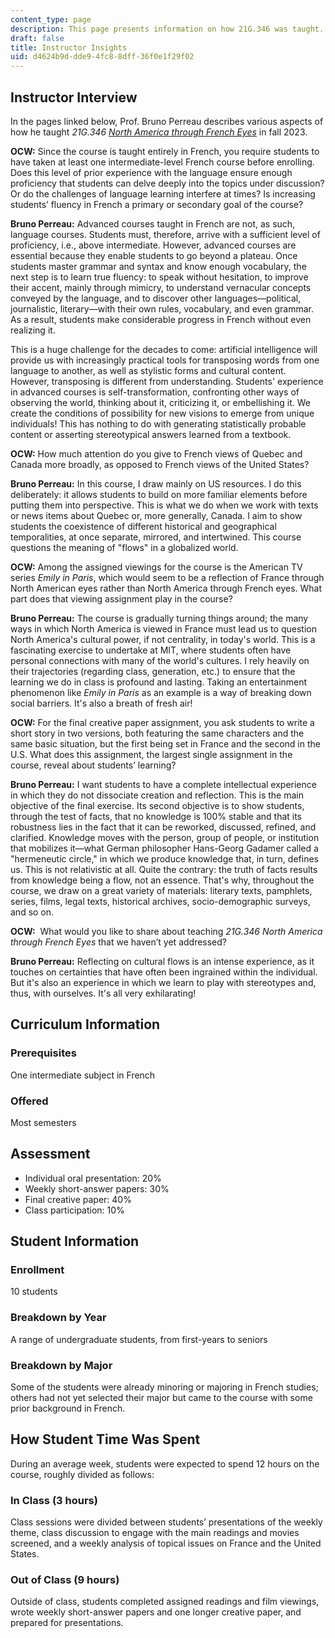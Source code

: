 ```yaml
---
content_type: page
description: This page presents information on how 21G.346 was taught.
draft: false
title: Instructor Insights
uid: d4624b9d-dde9-4fc8-8dff-36f0e1f29f02
---
```

## Instructor Interview

In the pages linked below, Prof. Bruno Perreau describes various aspects of how he taught *21G.346* [*North America through French Eyes*](https://ocw.mit.edu/courses/21g-346-north-america-through-french-eyes-fall-2023/) in fall 2023.

**OCW:** Since the course is taught entirely in French, you require students to have taken at least one intermediate-level French course before enrolling. Does this level of prior experience with the language ensure enough proficiency that students can delve deeply into the topics under discussion? Or do the challenges of language learning interfere at times? Is increasing students’ fluency in French a primary or secondary goal of the course?

**Bruno Perreau:** Advanced courses taught in French are not, as such, language courses. Students must, therefore, arrive with a sufficient level of proficiency, i.e., above intermediate. However, advanced courses are essential because they enable students to go beyond a plateau. Once students master grammar and syntax and know enough vocabulary, the next step is to learn true fluency: to speak without hesitation, to improve their accent, mainly through mimicry, to understand vernacular concepts conveyed by the language, and to discover other languages—political, journalistic, literary—with their own rules, vocabulary, and even grammar. As a result, students make considerable progress in French without even realizing it. 

This is a huge challenge for the decades to come: artificial intelligence will provide us with increasingly practical tools for transposing words from one language to another, as well as stylistic forms and cultural content. However, transposing is different from understanding. Students' experience in advanced courses is self-transformation, confronting other ways of observing the world, thinking about it, criticizing it, or embellishing it. We create the conditions of possibility for new visions to emerge from unique individuals! This has nothing to do with generating statistically probable content or asserting stereotypical answers learned from a textbook. 

**OCW:** How much attention do you give to French views of Quebec and Canada more broadly, as opposed to French views of the United States?

**Bruno Perreau:** In this course, I draw mainly on US resources. I do this deliberately: it allows students to build on more familiar elements before putting them into perspective. This is what we do when we work with texts or news items about Quebec or, more generally, Canada. I aim to show students the coexistence of different historical and geographical temporalities, at once separate, mirrored, and intertwined. This course questions the meaning of "flows" in a globalized world.

**OCW:** Among the assigned viewings for the course is the American TV series *Emily in Paris*, which would seem to be a reflection of France through North American eyes rather than North America through French eyes. What part does that viewing assignment play in the course?

**Bruno Perreau:** The course is gradually turning things around; the many ways in which North America is viewed in France must lead us to question North America's cultural power, if not centrality, in today's world. This is a fascinating exercise to undertake at MIT, where students often have personal connections with many of the world's cultures. I rely heavily on their trajectories (regarding class, generation, etc.) to ensure that the learning we do in class is profound and lasting. Taking an entertainment phenomenon like *Emily in Paris* as an example is a way of breaking down social barriers. It's also a breath of fresh air!

**OCW:** For the final creative paper assignment, you ask students to write a short story in two versions, both featuring the same characters and the same basic situation, but the first being set in France and the second in the U.S. What does this assignment, the largest single assignment in the course, reveal about students’ learning?

**Bruno Perreau:** I want students to have a complete intellectual experience in which they do not dissociate creation and reflection. This is the main objective of the final exercise. Its second objective is to show students, through the test of facts, that no knowledge is 100% stable and that its robustness lies in the fact that it can be reworked, discussed, refined, and clarified. Knowledge moves with the person, group of people, or institution that mobilizes it—what German philosopher Hans-Georg Gadamer called a "hermeneutic circle," in which we produce knowledge that, in turn, defines us. This is not relativistic at all. Quite the contrary: the truth of facts results from knowledge being a flow, not an essence. That's why, throughout the course, we draw on a great variety of materials: literary texts, pamphlets, series, films, legal texts, historical archives, socio-demographic surveys, and so on. 

**OCW:**  What would you like to share about teaching *21G.346 North America through French Eyes* that we haven’t yet addressed?

**Bruno Perreau:** Reflecting on cultural flows is an intense experience, as it touches on certainties that have often been ingrained within the individual. But it's also an experience in which we learn to play with stereotypes and, thus, with ourselves. It's all very exhilarating! 

## Curriculum Information

### Prerequisites

One intermediate subject in French

### Offered

Most semesters

## Assessment

- Individual oral presentation: 20% 
- Weekly short-answer papers: 30%
- Final creative paper: 40%
- Class participation: 10%

## Student Information

### Enrollment

10 students

### Breakdown by Year

A range of undergraduate students, from first-years to seniors

### Breakdown by Major

Some of the students were already minoring or majoring in French studies; others had not yet selected their major but came to the course with some prior background in French.

## How Student Time Was Spent

During an average week, students were expected to spend 12 hours on the course, roughly divided as follows:

### In Class (3 hours)

Class sessions were divided between students’ presentations of the weekly theme, class discussion to engage with the main readings and movies screened, and a weekly analysis of topical issues on France and the United States.

### Out of Class (9 hours)

Outside of class, students completed assigned readings and film viewings, wrote weekly short-answer papers and one longer creative paper, and prepared for presentations.